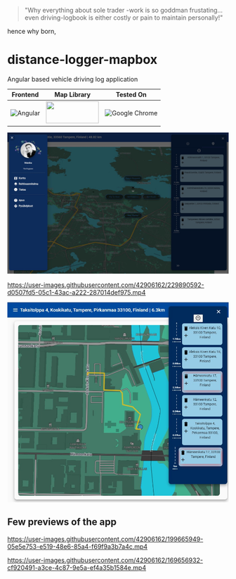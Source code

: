 > "Why everything about sole trader -work is so goddman frustating... even driving-logbook is either costly or pain to maintain personally!"

hence why born,

# distance-logger-mapbox

Angular based vehicle driving log application

| Frontend | Map Library | Tested On |
|--|--|--|
| ![Angular](https://img.shields.io/badge/angular-%23DD0031.svg?style=for-the-badge&logo=angular&logoColor=white) | <img src="https://assets.website-files.com/5d3ef00c73102c436bc83996/5d3ef00c73102c893bc83a28_logo-regular.png" data-canonical-src="https://assets.website-files.com/5d3ef00c73102c436bc83996/5d3ef00c73102c893bc83a28_logo-regular.png" width="120" height="50" /> | ![Google Chrome](https://img.shields.io/badge/Google%20Chrome-4285F4?style=for-the-badge&logo=GoogleChrome&logoColor=white) |


![mainscreen3](docs/distance-logger-mapbox_main3.jpg)


https://user-images.githubusercontent.com/42906162/229890592-d0507fd5-05c1-43ac-a222-287014def975.mp4



![mainscreen2](docs/distance-logger-mapbox_main2.jpg)

## Few previews of the app




https://user-images.githubusercontent.com/42906162/199665949-05e5e753-e519-48e6-85a4-f69f9a3b7a4c.mp4



https://user-images.githubusercontent.com/42906162/169656932-cf920491-a3ce-4c87-9e5a-ef4a35b1584e.mp4

